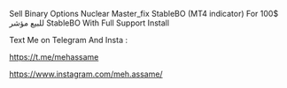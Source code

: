 Sell Binary Options Nuclear Master_fix StableBO (MT4 indicator) For 100$
للبيع مؤشر StableBO 
With Full Support Install

Text Me on Telegram And Insta :

https://t.me/mehassame

https://www.instagram.com/meh.assame/
